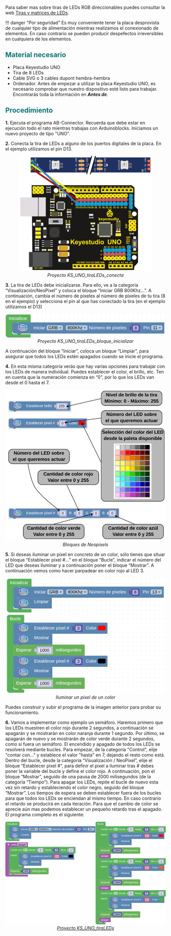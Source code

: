 Para saber mas sobre tiras de LEDs RGB direccionables puedes consultar la web [Tiras y matrices de LEDs](https://fgcoca.github.io/tiras-y-matrices-de-LEDs/).

!!! danger "Por seguridad"
    Es muy conveniente tener la placa desprovista de cualquier tipo de alimentación mientras realizamos el conexionado de elementos. En caso contrario se pueden producir despefectos irreversibles en cualquiera de los elementos.

## <FONT COLOR=#007575>**Material necesario**</font>

* Placa Keyestudio UNO
* Tira de 8 LEDs
* Cable SVG o 3 cables dupont hembra-hembra
* Ordenador. Antes de empezar a utilizar la placa Keyestudio UNO, es necesario comprobar que nuestro dispositivo esté listo para trabajar. Encontrarás toda la información en ***Antes de***.

## <FONT COLOR=#007575>**Procedimiento**</font>

**1.** Ejecuta el programa AB-Connector. Recuerda que debe estar en ejecución todo el rato mientras trabajas con Arduinoblocks. Iniciamos un nuevo proyecto de tipo "UNO".

**2.** Conecta la tira de LEDs a alguno de los puertos digitales de la placa. En el ejemplo utilizamos el pin D13.

<center>

![Proyecto KS_UNO_tiraLEDs_conecta](../img/uno/actividades/KS_UNO_tiraLEDs_conecta.png)  
*Proyecto KS_UNO_tiraLEDs_conecta*

</center>

**3.** La tira de LEDs debe inicializarse. Para ello, ve a la categoría “Visualización/NeoPixel” y coloca el bloque “Iniciar GRB 800Khz…”. A continuación, cambia el número de píxeles al número de pixeles de tu tira (8 en el ejemplo) y selecciona el pin al que has conectado la tira (en el ejemplo utilizamos el D13)

<center>

![Proyecto KS_UNO_tiraLEDs_bloque_inicializar](../img/uno/actividades/KS_UNO_tiraLEDs_bloque_inicializar.png)  
*Proyecto KS_UNO_tiraLEDs_bloque_inicializar*

</center>

A continuación del bloque “Iniciar”, coloca un bloque “Limpiar”, para asegurar que todos los LEDs estén apagados cuando se inicie el programa.

**4.** En esta misma categoría verás que hay varias opciones para trabajar con los LEDs de manera individual. Puedes establecer el color, el brillo, etc. Ten en cuenta que la numeración comienza en “0”, por lo que los LEDs van desde el 0 hasta el 7.

<center>

![Bloques de Neopixels](../img/uno/actividades/B_neopix.png)  
*Bloques de Neopixels*

</center>

**5.** Si deseas iluminar un píxel en concreto de un color, sólo tienes que situar el bloque “Establecer píxel #…” en el bloque “Bucle”, indicar el número del LED que deseas iluminar y a continuación poner el bloque “Mostrar”. A continuación vemos como hacer parpadear en color rojo al LED 3.

<center>

![Iluminar un pixel de un color](../img/uno/actividades/un_pixel_un_color.png)  
*Iluminar un pixel de un color*

</center>

Puedes construir y subir el programa de la imagen anterior para probar su funcionamiento.

**6.** Vamos a implementar como ejemplo un semáforo. Haremos primero que los LEDs muestren el color rojo durante 2 segundos, a continuación se apagarán y se mostrarán en color naranja durante 1 segundo. Por último, se apagarán de nuevo y se mostrarán de color verde durante 2 segundos, como si fuera un semáforo. El encendido y apagado de todos los LEDs se resolverá mediante bucles. Para empezar, de la categoría "Control", elije "contar con..." y establece el valor "hasta" en 7, dejando el resto como está. Dentro del bucle, desde la categoria “Visualización / NeoPixel”, elije el bloque “Establecer píxel #”, para definir el pixel a iluminar tras # debes poner la variable del bucle y define el color rojo. A continuación, pon el bloque “Mostrar”, seguido de una pausa de 2000 milisegundos (de la categoría “Tiempo”). Para apagar los LEDs, repite el bucle de nuevo esta vez sin retardo y estableciendo el color negro, seguido del bloque “Mostrar”. Los tiempos de espera se deben establecer fuera de los bucles para que todos los LEDs se enciendan al mismo tiempo. En caso contrario el retardo se producirá en cada iteración. Para que el cambio de color se aprecie aún mas podemos establecer un pequeño retardo tras el apagado. El programa completo es el siguiente:

<center>

![Programa KS_UNO_tiraLEDs](../img/uno/actividades/KS_UNO_tiraLEDs.png)  
*[Proyecto KS_UNO_tiraLEDs](../UNO/programas/KS_UNO_tiraLEDs.abp)*

</center>
